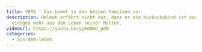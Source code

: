 ```yaml
---
title: VERA - Das kommt in den besten Familien vor
description: Helmut erfährt nicht nur, dass er ein Kuckuckskind ist sondern noch
  einiges mehr aus dem Leben seiner Mutter.
videoUrl: https://youtu.be/yyWdOWd_pdM
categories:
  - aus-dem-leben
---
```


